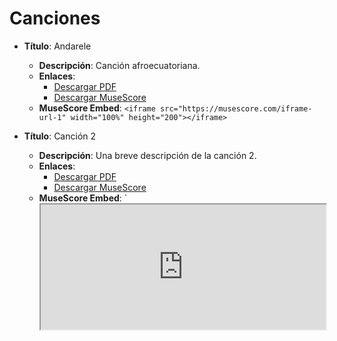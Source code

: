 # Canciones

- **Título**: Andarele

  - **Descripción**: Canción afroecuatoriana.
  - **Enlaces**:
    - [Descargar PDF](ruta-del-archivo-1.pdf)
    - [Descargar MuseScore](Andarele.mscz)
  - **MuseScore Embed**:
    `<iframe src="https://musescore.com/iframe-url-1" width="100%" height="200"></iframe>`

- **Título**: Canción 2
  - **Descripción**: Una breve descripción de la canción 2.
  - **Enlaces**:
    - [Descargar PDF](ruta-del-archivo-2.pdf)
    - [Descargar MuseScore](ruta-del-archivo-2.mscz)
  - **MuseScore Embed**:
    `<iframe src="https://musescore.com/iframe-url-2" width="100%" height="200"></iframe>
